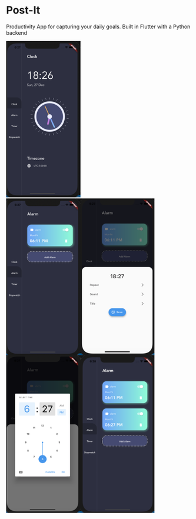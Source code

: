 # Post-It
Productivity App for capturing your daily goals. Built in Flutter with a Python backend

<img src="./Images/1.png" width="40%">

<div style="display: flex; flex-direction: row;">
    <img src="./Images/2.png" width="40%">
    <img src="./Images/3.png" width="40%">
</div>

<div style="display: flex; flex-direction: row;">
    <img src="./Images/4.png" width="40%">
    <img src="./Images/5.png" width="40%">
</div>
